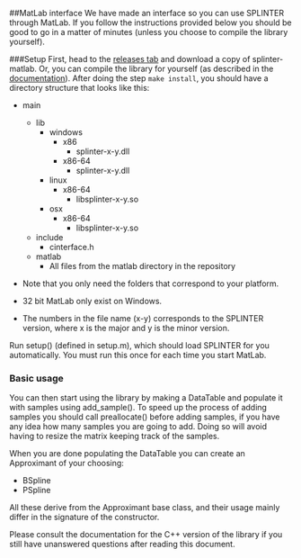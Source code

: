 ##MatLab interface
We have made an interface so you can use SPLINTER through MatLab. If you follow the instructions provided below you should be good to go in a matter of minutes (unless you choose to compile the library yourself).

###Setup
First, head to the [releases tab](https://github.com/bgrimstad/splinter/releases) and download a copy of splinter-matlab. Or, you can compile the library for yourself (as described in the [documentation](../docs/compile.md)). After doing the step `make install`, you should have a directory structure that looks like this:
- main
  - lib
    - windows
      - x86
        - splinter-x-y.dll
      - x86-64
        - splinter-x-y.dll
    - linux
      - x86-64
        - libsplinter-x-y.so
    - osx
      - x86-64
        - libsplinter-x-y.so
  - include
      - cinterface.h
  - matlab
    - All files from the matlab directory in the repository
    
- Note that you only need the folders that correspond to your platform.
- 32 bit MatLab only exist on Windows.
- The numbers in the file name (x-y) corresponds to the SPLINTER version, where x is the major and y is the minor version.

Run setup() (defined in setup.m), which should load SPLINTER for you automatically. You must run this once for each time you start MatLab.

### Basic usage
You can then start using the library by making a DataTable and populate it with samples using add_sample(). To speed up the process of adding samples you should call preallocate() before adding samples, if you have any idea how many samples you are going to add. Doing so will avoid having to resize the matrix keeping track of the samples.

When you are done populating the DataTable you can create an Approximant of your choosing:
- BSpline
- PSpline

All these derive from the Approximant base class, and their usage mainly differ in the signature of the constructor.

Please consult the documentation for the C++ version of the library if you still have unanswered questions after reading this document.
